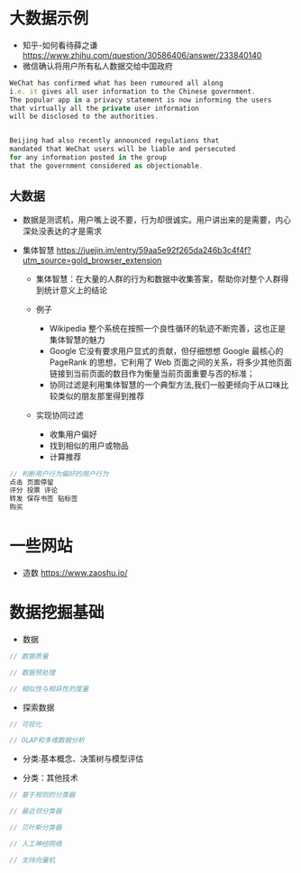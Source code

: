 # 大数据示例

- 知乎-如何看待薛之谦 <https://www.zhihu.com/question/30586406/answer/233840140>
- 微信确认将用户所有私人数据交给中国政府

```javascript
WeChat has confirmed what has been rumoured all along
i.e. it gives all user information to the Chinese government.
The popular app in a privacy statement is now informing the users
that virtually all the private user information
will be disclosed to the authorities.


Beijing had also recently announced regulations that
mandated that WeChat users will be liable and persecuted
for any information posted in the group
that the government considered as objectionable.
```

## 大数据

- 数据是测谎机，用户嘴上说不要，行为却很诚实。用户讲出来的是需要，内心深处没表达的才是需求
- 集体智慧 <https://juejin.im/entry/59aa5e92f265da246b3c4f4f?utm_source=gold_browser_extension>

  - 集体智慧：在大量的人群的行为和数据中收集答案，帮助你对整个人群得到统计意义上的结论
  - 例子

    - Wikipedia 整个系统在按照一个良性循环的轨迹不断完善，这也正是集体智慧的魅力
    - Google 它没有要求用户显式的贡献，但仔细想想 Google 最核心的 PageRank 的思想，它利用了 Web 页面之间的关系，将多少其他页面链接到当前页面的数目作为衡量当前页面重要与否的标准；
    - 协同过滤是利用集体智慧的一个典型方法,我们一般更倾向于从口味比较类似的朋友那里得到推荐

  - 实现协同过滤

    - 收集用户偏好
    - 找到相似的用户或物品
    - 计算推荐

```javascript
// 判断用户行为偏好的用户行为
点击 页面停留
评分 投票 评论
转发 保存书签 贴标签
购买
```

# 一些网站

- 造数 <https://www.zaoshu.io/>

# 数据挖掘基础


- 数据

```javascript
// 数据质量

// 数据预处理

// 相似性与相异性的度量
```

- 探索数据

```javascript
// 可视化

// OLAP和多维数据分析
```

- 分类:基本概念、决策树与模型评估


- 分类：其他技术

```javascript
// 基于规则的分类器

// 最近邻分类器

// 贝叶斯分类器

// 人工神经网络

// 支持向量机
````
